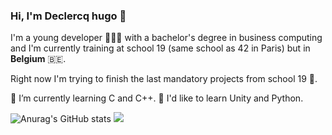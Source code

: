 ### Hi, I'm Declercq hugo 👋 
I'm a young developer 🧑🏻‍💻 with a bachelor's degree in business computing and I'm currently training at school 19 (same school as 42 in Paris) but in **Belgium** 🇧🇪. 


Right now I'm trying to finish the last mandatory projects from school 19 💯. 


🌱 I’m currently learning C and C++.
🤔 I'd like to learn Unity and Python.


![Anurag's GitHub stats](https://github-readme-stats.vercel.app/api?username=DeclercqHugo&show_icons=true&theme=transparent)
![](https://github.com/DeclercqHugo/DeclercqHugo/blob/master/generated/languages.svg)
<!--
**DeclercqHugo/DeclercqHugo** is a ✨ _special_ ✨ repository because its `README.md` (this file) appears on your GitHub profile.

Here are some ideas to get you started:

- 🔭 I’m currently working on ...
- 🌱 I’m currently learning ...
- 👯 I’m looking to collaborate on ...
- 🤔 I’m looking for help with ...
- 💬 Ask me about ...
- 📫 How to reach me: ...
- 😄 Pronouns: ...
- ⚡ Fun fact: ...
-->
